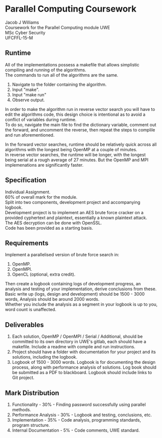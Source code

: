 # Parallel Computing Coursework 
Jacob J Williams  
Coursework for the Parallel Computing module UWE  
MSc Cyber Security  
UFCFFL-15-M  
  
## Runtime  
All of the implementations possess a makefile that allows simplistic compiling and running of the algorithms.  
The commands to run all of the algorithms are the same.  
1. Navigate to the folder containing the algorithm.  
2. Input "make".  
3. Input "make run"  
4. Observe output.  
  
In order to make the algorithm run in reverse vector search you will have to edit the algorithms code, this design choice is intentional as to avoid a conflict of variables during runtime.  
To do so, navigate the main file to find the dictionary variable, comment out the forward, and uncomment the reverse, then repeat the steps to complile and run aforementioned.
  
 In the forward vector searches, runtime should be relatively quick across all algorithms with the longest being OpenMP at a couple of minutes.  
 In reverse vector searches, the runtime will be longer, with the longest being serial at a rough average of 27 minutes. But the OpenMP and MPI implemenations are significantly faster.  
 
 ## Specification  
Individual Assignment.  
60% of overall mark for the module.  
Split into two components, development project and accompanying logbook.  
Development project is to implement an AES brute force cracker on a provided cyphertext and plaintext, essentially a known plaintext attack.  
The AES decryption can be done with OpenSSL.    
Code has been provided as a starting basis.  
  
## Requirements
Implement a parallelised version of brute force search in:  
1. OpenMP.  
2. OpenMPI.  
3. OpenCL (optional, extra credit).  
  
Then create a logbook containing logs of development progress, an analysis and testing of your implementation, derive conclusions from these.  
Basic write up (logs, design and development) should be 1500 - 3000 words, Analysis should be around 2000 words.  
Whether you include the analysis as a segment in your logbook is up to you, word count is unaffected.  
  
## Deliverables  
1. Each solution, OpenMP / OpenMPI / Serial / Additional, should be committed to its own directory in UWE's gitlab, each should have a makefile. Include a readme with compile and run instructions.  
2. Project should have a folder with documentation for your project and its solutions, including the logbook.
3. Logbook of 1500 - 3000 words. Logbook is for documenting the design process, along with performance analysis of solutions. Log book should be submitted as a PDF to blackboard. Logbook should include links to Git project.  
  
## Mark Distribution  
1. Functionality - 30% - Finding password successfully using parallel methods.  
2. Performance Analysis - 30% - Logbook and testing, conclusions, etc.  
3. Implementation - 35% - Code analysis, programming standards, program structure.  
4. Internal Documentation - 5% - Code comments, UWE standard.  